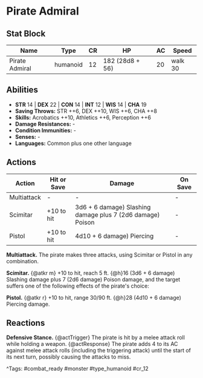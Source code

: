 # Pirate Admiral

## Stat Block

| Name | Type | CR | HP | AC | Speed |
|------|------|----|----|----|-------|
| Pirate Admiral | humanoid | 12 | 182 (28d8 + 56) | 20 | walk 30 |

## Abilities

- **STR** 14 | **DEX** 22 | **CON** 14 | **INT** 12 | **WIS** 14 | **CHA** 19
- **Saving Throws:** STR ++6, DEX ++10, WIS ++6, CHA ++8  
- **Skills:** Acrobatics ++10, Athletics ++6, Perception ++6  
- **Damage Resistances:** -  
- **Condition Immunities:** -  
- **Senses:** -  
- **Languages:** Common plus one other language


## Actions

| Action | Hit or Save | Damage | On Save |
|--------|--------------|--------|----------|
| Multiattack | - | - | - |
| Scimitar | +10 to hit | 3d6 + 6 damage) Slashing damage plus 7 (2d6 damage) Poison | - |
| Pistol | +10 to hit | 4d10 + 6 damage) Piercing | - |

**Multiattack.** The pirate makes three attacks, using Scimitar or Pistol in any combination.

**Scimitar.** {@atkr m} +10 to hit, reach 5 ft. {@h}16 (3d6 + 6 damage) Slashing damage plus 7 (2d6 damage) Poison damage, and the target suffers one of the following effects of the pirate's choice:

**Pistol.** {@atkr r} +10 to hit, range 30/90 ft. {@h}28 (4d10 + 6 damage) Piercing damage.

## Reactions

**Defensive Stance.** {@actTrigger} The pirate is hit by a melee attack roll while holding a weapon. {@actResponse} The pirate adds 4 to its AC against melee attack rolls (including the triggering attack) until the start of its next turn, possibly causing the attacks to miss.



^Tags: #combat_ready #monster #type_humanoid #cr_12